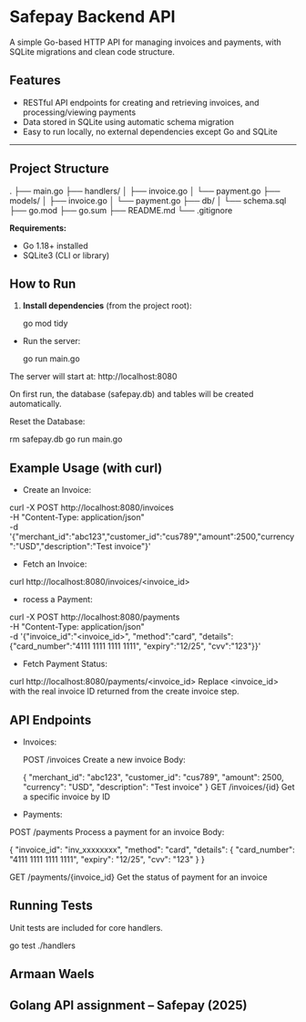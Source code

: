 # Safepay Backend API

A simple Go-based HTTP API for managing invoices and payments, with SQLite migrations and clean code structure.

##  Features

- RESTful API endpoints for creating and retrieving invoices, and processing/viewing payments
- Data stored in SQLite using automatic schema migration
- Easy to run locally, no external dependencies except Go and SQLite

---

## Project Structure
.
├── main.go
├── handlers/
│   ├── invoice.go
│   └── payment.go
├── models/
│   ├── invoice.go
│   └── payment.go
├── db/
│   └── schema.sql
├── go.mod
├── go.sum
├── README.md
└── .gitignore


**Requirements:**

- Go 1.18+ installed
- SQLite3 (CLI or library)

## How to Run

1. **Install dependencies** (from the project root):

    go mod tidy

- Run the server:

    go run main.go

The server will start at:
http://localhost:8080

On first run, the database (safepay.db) and tables will be created automatically.

Reset the Database:

rm safepay.db
go run main.go

## Example Usage (with curl)

- Create an Invoice:

curl -X POST http://localhost:8080/invoices \
  -H "Content-Type: application/json" \
  -d '{"merchant_id":"abc123","customer_id":"cus789","amount":2500,"currency":"USD","description":"Test invoice"}'


- Fetch an Invoice:

curl http://localhost:8080/invoices/<invoice_id>


- rocess a Payment:

curl -X POST http://localhost:8080/payments \
  -H "Content-Type: application/json" \
  -d '{"invoice_id":"<invoice_id>", "method":"card", "details":{"card_number":"4111 1111 1111 1111", "expiry":"12/25", "cvv":"123"}}'

- Fetch Payment Status:

curl http://localhost:8080/payments/<invoice_id>
Replace <invoice_id> with the real invoice ID returned from the create invoice step.

## API Endpoints

- Invoices:

  POST /invoices
  Create a new invoice
  Body:
  
  {
    "merchant_id": "abc123",
    "customer_id": "cus789",
    "amount": 2500,
    "currency": "USD",
    "description": "Test invoice"
  }
  GET /invoices/{id}
  Get a specific invoice by ID

- Payments:

POST /payments
Process a payment for an invoice
Body:

  {
    "invoice_id": "inv_xxxxxxxx",
    "method": "card",
    "details": {
      "card_number": "4111 1111 1111 1111",
      "expiry": "12/25",
      "cvv": "123"
    }
  }
  
GET /payments/{invoice_id}
Get the status of payment for an invoice

## Running Tests

Unit tests are included for core handlers.

go test ./handlers

## Armaan Waels
## Golang API assignment – Safepay (2025)

